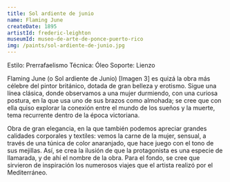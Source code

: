 ```yaml
---
title: Sol ardiente de junio
name: Flaming June
createDate: 1895
artistId: frederic-leighton
museumId: museo-de-arte-de-ponce-puerto-rico
img: /paints/sol-ardiente-de-junio.jpg
---
```

Estilo: Prerrafaelismo
Técnica: Óleo
Soporte: Lienzo

Flaming June (o Sol ardiente de Junio) [Imagen 3] es quizá la obra más célebre del pintor británico, dotada de gran belleza y erotismo. Sigue una línea clásica, donde observamos a una mujer durmiendo, con una curiosa postura, en la que usa uno de sus brazos como almohada; se cree que con ella quiso explorar la conexión entre el mundo de los sueños y la muerte, tema recurrente dentro de la época victoriana.

Obra de gran elegancia, en la que también podemos apreciar grandes calidades corporales y textiles: vemos la carne de la mujer, sensual, a través de una túnica de color anaranjado, que hace juego con el tono de sus mejillas. Así, se crea la ilusión de que la protagonista es una especie de llamarada, y de ahí el nombre de la obra. Para el fondo, se cree que sirvieron de inspiración los numerosos viajes que el artista realizó por el Mediterráneo.